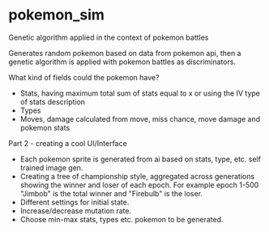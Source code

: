 # pokemon_sim
Genetic algorithm applied in the context of pokemon battles


Generates random pokemon  based on data from pokemon api, then a genetic algorithm is applied with pokemon battles as discriminators.

What kind of fields could the pokemon have?
- Stats, having maximum total sum of stats equal to x or using the IV type of stats description
- Types
- Moves, damage calculated from move, miss chance, move damage and pokemon stats


Part 2 - creating a cool UI/Interface
- Each pokemon sprite is generated from ai based on stats, type, etc. self trained image gen.
- Creating a tree of championship style, aggregated across generations showing the winner and loser of each epoch. For example epoch 1-500 "Jimbob" is the total winner and "Firebulb" is the loser.
- Different settings for initial state.
- Increase/decrease mutation rate.
- Choose min-max stats, types etc. pokemon to be generated.
